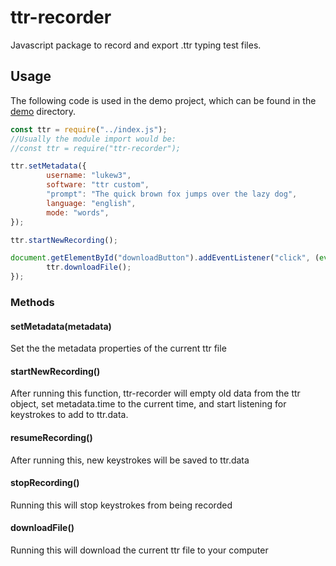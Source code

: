 # ttr-recorder

Javascript package to record and export .ttr typing test files.

## Usage
The following code is used in the demo project, which can be found in the [demo](https://github.com/lukew3/ttr-recorder/tree/main/demo) directory.
```javascript
const ttr = require("../index.js");
//Usually the module import would be:
//const ttr = require("ttr-recorder");

ttr.setMetadata({
        username: "lukew3",
        software: "ttr custom",
        "prompt": "The quick brown fox jumps over the lazy dog",
        language: "english",
        mode: "words",
});

ttr.startNewRecording();

document.getElementById("downloadButton").addEventListener("click", (event) => {
        ttr.downloadFile();
});
```
### Methods

#### setMetadata(metadata)
Set the the metadata properties of the current ttr file

#### startNewRecording()
After running this function, ttr-recorder will empty old data from the ttr object, set metadata.time to the current time, and start listening for keystrokes to add to ttr.data.

#### resumeRecording()
After running this, new keystrokes will be saved to ttr.data

#### stopRecording()
Running this will stop keystrokes from being recorded

#### downloadFile()
Running this will download the current ttr file to your computer

